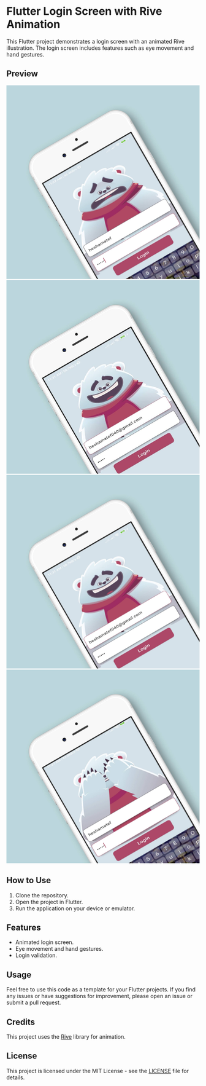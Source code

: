 # Flutter Login Screen with Rive Animation

This Flutter project demonstrates a login screen with an animated Rive illustration. The login screen includes features such as eye movement and hand gestures.

## Preview

![Preview Image 1](./407265088_6752366794840676_1565194659520788113_n.jpg)
![Preview Image 2](./407267771_6752366738174015_8086690596264824499_n.jpg)
![Preview Image 3](./407267771_6752366738174015_8086690596264824499_n%20(1).jpg)
![Preview Image 4](./407280057_6752367288173960_7534081982658018937_n.jpg)

## How to Use

1. Clone the repository.
2. Open the project in Flutter.
3. Run the application on your device or emulator.

## Features

- Animated login screen.
- Eye movement and hand gestures.
- Login validation.

## Usage

Feel free to use this code as a template for your Flutter projects. If you find any issues or have suggestions for improvement, please open an issue or submit a pull request.

## Credits

This project uses the [Rive](https://rive.app/) library for animation.

## License

This project is licensed under the MIT License - see the [LICENSE](LICENSE) file for details.
